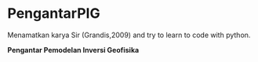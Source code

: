 # PengantarPIG
Menamatkan karya Sir (Grandis,2009) and try to learn to code with python.

**Pengantar Pemodelan Inversi Geofisika**
